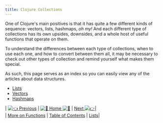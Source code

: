 ```yaml
---
title: Clojure Collections
---
```

One of Clojure's main positives is that it has quite a few different kinds of sequence: vectors, lists, hashmaps, _oh my!_ And each different type of collections has its own upsides, downsides, and a whole host of useful functions that operate on them.

To understand the differences between each type of collections, when to use each one, and how to convert between them all, it may be necessary to check out other types of collection and remind yourself what makes them special.

As such, this page serves as an index so you can easily view any of the articles about data structures.

*   <a href='http://forum.freecodecamp.com/t/clojure-lists-they-are-everything/18417' target='_blank' rel='nofollow'>Lists</a>
*   <a href='http://forum.freecodecamp.com/t/clojure-vectors/18421' target='_blank' rel='nofollow'>Vectors</a>
*   <a href='http://forum.freecodecamp.com/t/clojure-hashmaps/18414' target='_blank' rel='nofollow'>Hashmaps</a>

| [![:point_left:](/images/emoji/emoji_one/point_left.png?v=2 ":point_left:") Previous](http://forum.freecodecamp.com/t/clojure-more-on-functions/18413) | [![:book:](/images/emoji/emoji_one/book.png?v=2 ":book:") Home ![:book:](/images/emoji/emoji_one/book.png?v=2 ":book:")](http://forum.freecodecamp.com/t/clojure-resources/18422) | [Next ![:point_right:](/images/emoji/emoji_one/point_right.png?v=2 ":point_right:")](http://forum.freecodecamp.com/t/clojure-lists-they-are-everything/18417)|  
| <a href='http://forum.freecodecamp.com/t/clojure-more-on-functions/18413' target='_blank' rel='nofollow'>More on Functions</a> | <a href='http://forum.freecodecamp.com/t/clojure-resources/18422' target='_blank' rel='nofollow'>Table of Contents</a> | <a href='http://forum.freecodecamp.com/t/clojure-lists-they-are-everything/18417' target='_blank' rel='nofollow'>Lists</a>|